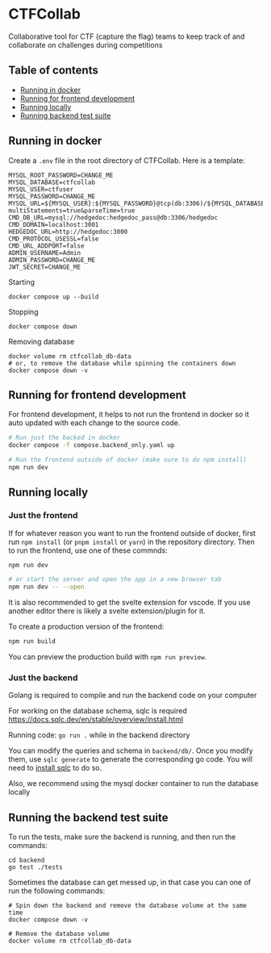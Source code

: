 # CTFCollab
Collaborative tool for CTF (capture the flag) teams to keep track of and collaborate on challenges during competitions


## Table of contents
- [Running in docker](#running-in-docker)
- [Running for frontend development](#running-for-frontend-development)
- [Running locally](#running-locally)
- [Running backend test suite](#running-the-backend-test-suite)



## Running in docker
Create a `.env` file in the root directory of CTFCollab. Here is a template:
```
MYSQL_ROOT_PASSWORD=CHANGE_ME
MYSQL_DATABASE=ctfcollab
MYSQL_USER=ctfuser
MYSQL_PASSWORD=CHANGE_ME
MYSQL_URL=${MYSQL_USER}:${MYSQL_PASSWORD}@tcp(db:3306)/${MYSQL_DATABASE}?multiStatements=true&parseTime=true
CMD_DB_URL=mysql://hedgedoc:hedgedoc_pass@db:3306/hedgedoc
CMD_DOMAIN=localhost:3001
HEDGEDOC_URL=http://hedgedoc:3000
CMD_PROTOCOL_USESSL=false
CMD_URL_ADDPORT=false
ADMIN_USERNAME=Admin
ADMIN_PASSWORD=CHANGE_ME
JWT_SECRET=CHANGE_ME
```

Starting
```
docker compose up --build
```

Stopping
```
docker compose down
```

Removing database
```
docker volume rm ctfcollab_db-data
# or, to remove the database while spinning the containers down
docker compose down -v
```

## Running for frontend development
For frontend development, it helps to not run the frontend in docker so it auto updated with each change to the source code.
```bash
# Run just the backed in docker
docker compose -f compose.backend_only.yaml up

# Run the frontend outside of docker (make sure to do npm install)
npm run dev
```


## Running locally

### Just the frontend
If for whatever reason you want to run the frontend outside of docker, first run `npm install` (or `pnpm install` or `yarn`) in the repository directory. Then to run the frontend, use one of these commnds:

```bash
npm run dev

# or start the server and open the app in a new browser tab
npm run dev -- --open
```

It is also recommended to get the svelte extension for vscode. If you use another editor there is likely a svelte extension/plugin for it.

To create a production version of the frontend:
```bash
npm run build
```

You can preview the production build with `npm run preview`.

### Just the backend
Golang is required to compile and run the backend code on your computer

For working on the database schema, sqlc is required https://docs.sqlc.dev/en/stable/overview/install.html

Running code: `go run .` while in the backend directory

You can modify the queries and schema in `backend/db/`. Once you modify them, use `sqlc generate` to generate the corresponding go code. You will need to [install sqlc](https://docs.sqlc.dev/en/stable/overview/install.html) to do so. 


Also, we recommend using the mysql docker container to run the database locally

## Running the backend test suite

To run the tests, make sure the backend is running, and then run the commands:   
```
cd backend   
go test ./tests    
```

Sometimes the database can get messed up, in that case you can one of run the following commands:
```
# Spin down the backend and remove the database volume at the same time
docker compose down -v

# Remove the database volume
docker volume rm ctfcollab_db-data
```
